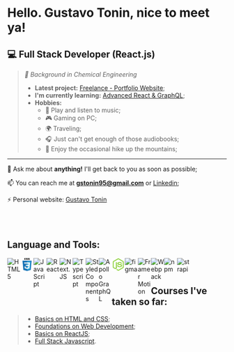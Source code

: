 # **Hello. Gustavo Tonin, nice to meet ya!**

## 💻 Full Stack Developer (React.js)

> _🧪 Background in Chemical Engineering_
>
> - **Latest project:** [Freelance - Portfolio Website](https://www.indreta.art);
> - **I'm currently learning:** [Advanced React & GraphQL](https://advancedreact.com/);
> - **Hobbies:**
>   - 🎵 Play and listen to music;
>   - 🎮 Gaming on PC;
>   - 🌍 Traveling;
>   - 🎧 Just can't get enough of those audiobooks;
>   - 🥾 Enjoy the occasional hike up the mountains;

---

💬 Ask me about **anything!** I'll get back to you as soon as possible;

📫 You can reach me at **gstonin95@gmail.com** or [Linkedin](https://www.linkedin.com/in/gustavo-s-tonin);

⚡ Personal website: [Gustavo Tonin](https://gustavotonin.vercel.app/)

<br>

<br>

## Language and Tools:

<img align="left" alt="HTML5" width="30px" src="https://upload.wikimedia.org/wikipedia/commons/thumb/6/61/HTML5_logo_and_wordmark.svg/1200px-HTML5_logo_and_wordmark.svg.png" />

<img align="left" alt="CSS3" width="30px" src="https://raw.githubusercontent.com/github/explore/6c6508f34230f0ac0d49e847a326429eefbfc030/topics/css/css.png" />

<img align="left" alt="JavaScript" width="30px" src="https://sujanbyanjankar.com.np/wp-content/uploads/2019/09/javascript.png" />

<img align="left" alt="React" width="30px" src="https://icons-for-free.com/iconfiles/png/512/design+development+facebook+framework+mobile+react+icon-1320165723839064798.png" />

<img align="left" alt="Next.JS" width="30px" src="https://res.cloudinary.com/dowa8tjdi/image/upload/v1643832572/nextJS_nempv1.png" />

<img align="left" alt="Typescript" width="30px" src="https://upload.wikimedia.org/wikipedia/commons/thumb/4/4c/Typescript_logo_2020.svg/1200px-Typescript_logo_2020.svg.png" />
<img align="left" alt="Styled Components" width="30px" src="https://styled-components.com/atom.png" />

<img align="left" alt="Apollo GraphQL" width="30px" src="https://avatars.githubusercontent.com/u/17189275?s=200&v=4" />

<img align="left" alt="Node.js" width="30px" src="https://raw.githubusercontent.com/devicons/devicon/master/icons/nodejs/nodejs-original.svg" />

<img align="left" alt="figma" width="30px" src="https://i.pinimg.com/originals/a5/58/b4/a558b426cb8973523f37bbed94cf0f09.png" />

<img align="left" alt="Framer Motion" width="30px" src="https://user-images.githubusercontent.com/38039349/60953119-d3c6f300-a2fc-11e9-9596-4978e5d52180.png" />

<img align="left" alt="Webpack" width="30px" src="https://raw.githubusercontent.com/webpack/media/master/logo/icon.png" />

<img align="left" alt="npm" width="30px" src="https://cdn.iconscout.com/icon/free/png-256/npm-3-1175132.png" />

<img align="left" alt="strapi" width="30px" src="https://opencollective-production.s3.us-west-1.amazonaws.com/e183fa70-7b5d-11eb-825b-978575575aa4.png" />

<br><br>

## Courses I've taken so far:

> - [Basics on HTML and CSS](https://www.freecodecamp.org/learn/);
> - [Foundations on Web Development](https://www.theodinproject.com/paths/foundations);
> - [Basics on ReactJS](https://scrimba.com/learn/learnreact);
> - [Full Stack Javascript](https://www.theodinproject.com/paths/full-stack-javascript).
